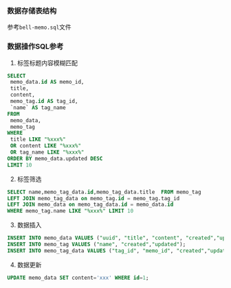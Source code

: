 ### 数据存储表结构

参考`bell-memo.sql`文件

### 数据操作SQL参考

1. 标签标题内容模糊匹配
```sql
SELECT
 memo_data.id AS memo_id,
 title,
 content,
 memo_tag.id AS tag_id,
 `name` AS tag_name 
FROM
 memo_data,
 memo_tag 
WHERE
 title LIKE "%xxx%" 
 OR content LIKE "%xxx%" 
 OR tag_name LIKE "%xxx%"
ORDER BY memo_data.updated DESC
LIMIT 10
```

2. 标签筛选
```sql
SELECT name,memo_tag_data.id,memo_tag_data.title  FROM memo_tag 
LEFT JOIN memo_tag_data on memo_tag.id = memo_tag.tag_id
LEFT JOIN memo_data on memo_tag_data.id = memo_data.id
WHERE memo_tag.name LIKE "%xxx%" LIMIT 10
```

3. 数据插入
```sql
INSERT INTO memo_data VALUES ("uuid", "title", "content", "created","updated");
INSERT INTO memo_tag VALUES ("name", "created","updated");
INSERT INTO memo_tag_data VALUES ("tag_id", "memo_id", "created","updated");
```

4. 数据更新
```sql
UPDATE memo_data SET content='xxx' WHERE id=1;
```